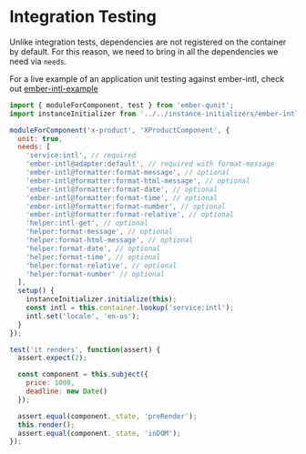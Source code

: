 
Integration Testing
==============================================================================

Unlike integration tests, dependencies are not registered on the container by
default.  For this reason, we need to bring in all the dependencies we need
via `needs`.

For a live example of an application unit testing against ember-intl, check
out [ember-intl-example](https://github.com/jasonmit/ember-intl-example/tree/master/tests)

```js
import { moduleForComponent, test } from 'ember-qunit';
import instanceInitializer from '../../instance-initializers/ember-intl';

moduleForComponent('x-product', 'XProductComponent', {
  unit: true,
  needs: [
    'service:intl', // required
    'ember-intl@adapter:default', // required with format-message
    'ember-intl@formatter:format-message', // optional
    'ember-intl@formatter:format-html-message', // optional
    'ember-intl@formatter:format-date', // optional
    'ember-intl@formatter:format-time', // optional
    'ember-intl@formatter:format-number', // optional
    'ember-intl@formatter:format-relative', // optional
    'helper:intl-get', // optional
    'helper:format-message', // optional
    'helper:format-html-message', // optional
    'helper:format-date', // optional
    'helper:format-time', // optional
    'helper:format-relative', // optional
    'helper:format-number' // optional
  ],
  setup() {
    instanceInitializer.initialize(this);
    const intl = this.container.lookup('service:intl');
    intl.set('locale', 'en-us');
  }
});

test('it renders', function(assert) {
  assert.expect(2);

  const component = this.subject({
    price: 1000,
    deadline: new Date()
  });

  assert.equal(component._state, 'preRender');
  this.render();
  assert.equal(component._state, 'inDOM');
});
```
